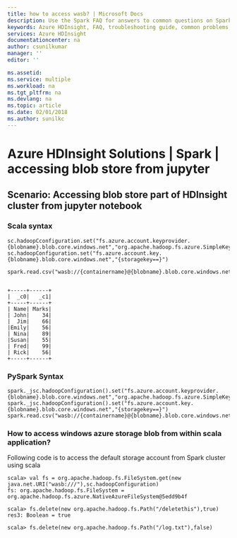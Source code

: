 ```yaml
---
title: how to access wasb? | Microsoft Docs
description: Use the Spark FAQ for answers to common questions on Spark on Azure HDInsight platform.
keywords: Azure HDInsight, FAQ, troubleshooting guide, common problems, accessing folder
services: Azure HDInsight
documentationcenter: na
author: csunilkumar
manager: ''
editor: ''

ms.assetid: 
ms.service: multiple
ms.workload: na
ms.tgt_pltfrm: na
ms.devlang: na
ms.topic: article
ms.date: 02/01/2018
ms.author: sunilkc
---
```


# Azure HDInsight Solutions | Spark |  accessing blob store from jupyter

## Scenario: Accessing blob store part of HDInsight cluster from jupyter notebook

### Scala syntax

```
sc.hadoopCconfiguration.set("fs.azure.account.keyprovider.{blobname}.blob.core.windows.net","org.apache.hadoop.fs.azure.SimpleKeyProvider")
sc.hadoopConfiguration.set("fs.azure.account.key.{blobname}.blob.core.windows.net","{storagekey==}")

spark.read.csv("wasb://{containername}@{blobname}.blob.core.windows.net/students/students.csv").show()


+-----+------+
|  _c0|   _c1|
+-----+------+
| Name| Marks|
| John|    34|
|  Jim|    66|
|Emily|    56|
| Nina|    89|
|Susan|    55|
| Fred|    99|
| Rick|    56|
+-----+------+

```

### PySpark Syntax

```
spark._jsc.hadoopConfiguration().set("fs.azure.account.keyprovider.{blobname}.blob.core.windows.net","org.apache.hadoop.fs.azure.SimpleKeyProvider")
spark._jsc.hadoopConfiguration().set("fs.azure.account.key.{blobname}.blob.core.windows.net","{storagekey==}")
spark.read.csv("wasb://{containername}@{blobname}.blob.core.windows.net/students/students.csv").show()
```

### How to access windows azure storage blob from within scala application?

Following code is to access the default storage account from Spark cluster using scala

```
scala> val fs = org.apache.hadoop.fs.FileSystem.get(new java.net.URI("wasb:///"),sc.hadoopConfiguration)
fs: org.apache.hadoop.fs.FileSystem = org.apache.hadoop.fs.azure.NativeAzureFileSystem@5edd9b4f

scala> fs.delete(new org.apache.hadoop.fs.Path("/deletethis"),true)
res3: Boolean = true

scala> fs.delete(new org.apache.hadoop.fs.Path("/log.txt"),false)
```

